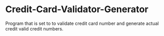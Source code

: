 # Credit-Card-Validator-Generator
Program that is set to to validate credit card number and generate actual credit valid credit numbers.
